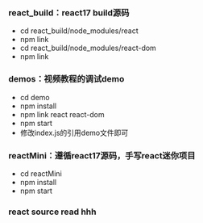 ### react_build：react17 build源码

* cd react_build/node_modules/react
* npm link
* cd react_build/node_modules/react-dom
* npm link

### demos：视频教程的调试demo

* cd demo
* npm install
* npm link react react-dom
* npm start
* 修改index.js的引用demo文件即可

### reactMini：遵循react17源码，手写react迷你项目

* cd reactMini
* npm install
* npm start

### react source read hhh

